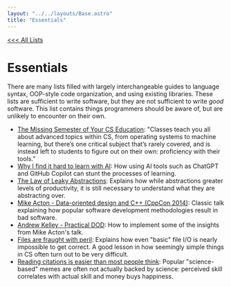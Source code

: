 ```yaml
---
layout: "../../layouts/Base.astro"
title: "Essentials"
---
```


[<<< All Lists](./)

# Essentials

There are many lists filled with largely interchangeable guides to language syntax, OOP-style code organization, and using existing libraries.
These lists are sufficient to write software, but they are not sufficient to write *good* software.
This list contains things programmers should be aware of, but are unlikely to encounter on their own.

- [The Missing Semester of Your CS Education](https://missing.csail.mit.edu/): "Classes teach you all about advanced topics within CS, from operating systems to machine learning, but there’s one critical subject that’s rarely covered, and is instead left to students to figure out on their own: proficiency with their tools."
- [Why I find it hard to learn with AI](https://andresc.substack.com/p/why-i-find-it-hard-to-learn-with): How using AI tools such as ChatGPT and GitHub Copilot can stunt the processes of learning.
- [The Law of Leaky Abstractions](https://www.joelonsoftware.com/2002/11/11/the-law-of-leaky-abstractions/): Explains how while abstractions greater levels of productivity, it is still necessary to understand what they are abstracting over.
- [Mike Acton - Data-oriented design and C++ (CppCon 2014)](https://www.youtube.com/watch?v=rX0ItVEVjHc): Classic talk explaining how popular software development methodologies result in bad software.
- [Andrew Kelley - Practical DOD](https://vimeo.com/649009599): How to implement some of the insights from Mike Acton's talk.
- [Files are fraught with peril](https://danluu.com/deconstruct-files/): Explains how even "basic" file I/O is nearly impossible to get correct. A good lesson in how seemingly simple things in CS often turn out to be very difficult.
- [Reading citations is easier than most people think](https://danluu.com/dunning-kruger/): Popular "science-based" memes are often not actually backed by science: perceived skill correlates with actual skill and money buys happiness. 
